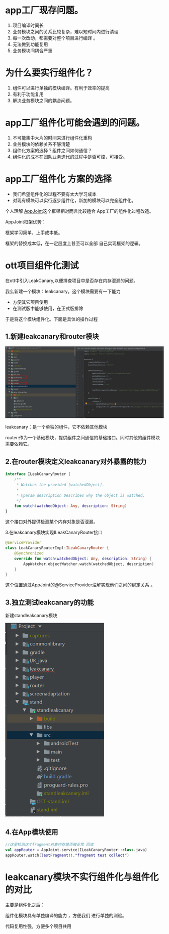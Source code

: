 # app工厂现存问题。

1. 项目编译时间长
2. 业务模块之间的关系比较复杂，难以短时间内进行清理
3. 每一次改动，都需要对整个项目进行编译 。
4. 无法做到功能复用
5. 业务模块间耦合严重

# 为什么要实行组件化？

1. 组件可以进行单独的模块编译。有利于效率的提高
2. 有利于功能复用
3. 解决业务模块之间的耦合问题。

# app工厂组件化可能会遇到的问题。

1. 不可能集中大片的时间来进行组件化重构
2. 业务模块的依赖关系不够清楚
3. 组件化方案的选择？组件之间如何通信？
4. 组件化的成本在团队业务迭代的过程中是否可控，可接受。

# app工厂组件化 方案的选择

- 我们希望组件化的过程不要有太大学习成本
- 对现有模块可以实行逐步组件化，新加的模块可以完全组件化。

个人理解  [AppJoint](https://github.com/PrototypeZ/AppJoint)这个框架相对而言比较适合 App工厂的组件化过程改造。



AppJoint框架优势：

框架学习简单，上手成本低。

框架的替换成本低，在一定层度上甚至可以全部 自己实现框架的逻辑。

# ott项目组件化测试

在ott中引入LeakCanary,以便排查项目中是否存在内存泄漏的问题。

我么新建一个模块：leakcanary。这个模块需要有一下能力

- 方便其它项目使用
- 在测试版中能够使用，在正式版排除

于是将这个模块组件化。下面是具体的操作过程

## 1.新建leakcanary和router模块

![img](新建router和leakcanary模块.png)

leakcanary：是一个单独的组件，它不依赖其他模块 

router:作为一个基础模块，提供组件之间通信的基础接口。同时其他的组件模块需要依赖它。

## 2.在router模块定义leakcanary对外暴露的能力

```kotlin
interface ILeakCanaryRouter {
    /**
     * Watches the provided [watchedObject].
     *
     * @param description Describes why the object is watched.
     */
    fun watch(watchedObject: Any, description: String)
}
```

这个接口对外提供检测某个内存对象是否泄漏。

3.在leakcanary模块实现ILeakCanaryRouter接口

```kotlin
@ServiceProvider
class LeakCanaryRouterImpl:ILeakCanaryRouter {
    @Synchronized
    override fun watch(watchedObject: Any, description: String) {
        AppWatcher.objectWatcher.watch(watchedObject, description)
    }
}
```

这个位置通过AppJoint的@ServiceProvider注解实现他们之间的绑定关系 。

## 3.独立测试leakcanary的功能

新建standleakcanary模块

![img](stand_leakcanary.png)



## 4.在App模块使用

```kotlin
//这里检测这个fragment对象内存是否被正常 回收
val appRouter = AppJoint.service(ILeakCanaryRouter::class.java)
appRouter.watch(lastFragment!!,"fragment test collect")
```

# leakcanary模块不实行组件化与组件化的对比

主要是组件化之后：

组件化模块具有单独编译的能力 ，方便我们 进行单独的测验。

代码复用性强，方便多个项目共用